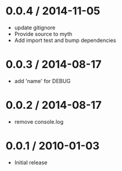 
0.0.4 / 2014-11-05
==================

  * update gitignore
  * Provide source to myth
  * Add import test and bump dependencies

0.0.3 / 2014-08-17
==================

 * add 'name' for DEBUG

0.0.2 / 2014-08-17
==================

 * remove console.log

0.0.1 / 2010-01-03
==================

  * Initial release
